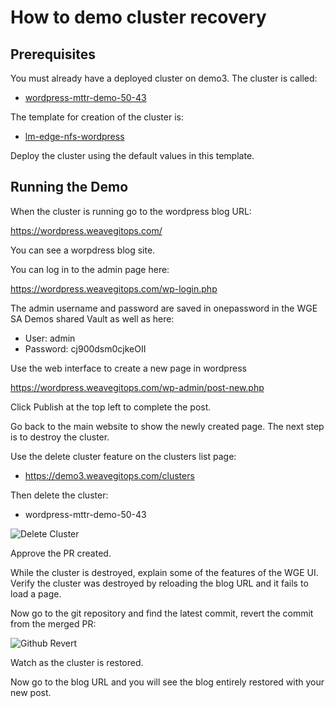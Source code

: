 # How to demo cluster recovery

## Prerequisites

You must already have a deployed cluster on demo3.
The cluster is called: 

* [wordpress-mttr-demo-50-43](https://demo3.weavegitops.com/cluster/details?clusterName=wordpress-mttr-demo-50-43)

The template for creation of the cluster is:

* [lm-edge-nfs-wordpress](https://demo3.weavegitops.com/templates/lm-edge-nfs-wordpress/create)

Deploy the cluster using the default values in this template.

## Running the Demo

When the cluster is running go to the wordpress blog URL:

https://wordpress.weavegitops.com/

You can see a worpdress blog site.

You can log in to the admin page here:

https://wordpress.weavegitops.com/wp-login.php

The admin username and password are saved in onepassword in the WGE SA Demos shared Vault as well as here:

* User: admin
* Password: cj900dsm0cjkeOII

Use the web interface to create a new page in wordpress

https://wordpress.weavegitops.com/wp-admin/post-new.php

Click Publish at the top left to complete the post.


Go back to the main website to show the newly created page.
The next step is to destroy the cluster.

Use the delete cluster feature on the clusters list page:

* https://demo3.weavegitops.com/clusters

Then delete the cluster:
* wordpress-mttr-demo-50-43

![Delete Cluster](https://user-images.githubusercontent.com/1316183/216016268-f3d50bc2-0dee-4661-a9f2-e6c837c2006c.png)

Approve the PR created.

While the cluster is destroyed, explain some of the features of the WGE UI.
Verify the cluster was destroyed by reloading the blog URL and it fails to load a page.

Now go to the git repository and find the latest commit, revert the commit from the merged PR:


![Github Revert](https://user-images.githubusercontent.com/1316183/216016707-89b1563f-f510-4c48-ba49-989753358c67.png)


Watch as the cluster is restored.

Now go to the blog URL and you will see the blog entirely restored with your new post.
